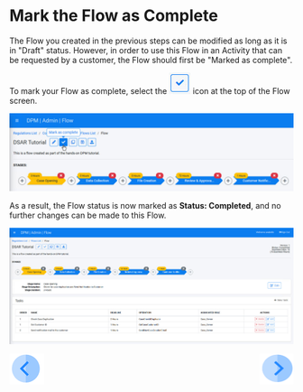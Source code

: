 # Mark the Flow as Complete

The Flow you created in the previous steps can be modified as long as it is in "Draft" status. However, in order to use this Flow in an Activity that can be requested by a customer, the Flow should first be "Marked as complete". 

To mark your Flow as complete, select the ![image](../images/01_02_04_DSAR_Mark_As_Complete_Icon.jpg) icon at the top of the Flow screen. 

![image](../images/01_02_04_DSAR_Marking_As_Complete.jpg)

As a result, the Flow status is now marked as **Status: Completed**, and no further changes can be made to this Flow. 

![image](../images/01_02_04_DSAR_Completed_Flow.jpg)



[![Previous](../images/Previous.png)](01_02_03_DSAR_Tasks_Next_Stages.md)[<img align="right" width="60" height="54" src="../images/Next.png">](01_03_DSAR_associate_to_activity.md)
